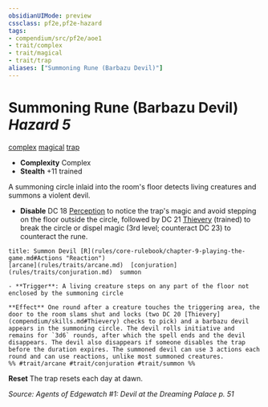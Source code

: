 ```yaml
---
obsidianUIMode: preview
cssclass: pf2e,pf2e-hazard
tags:
- compendium/src/pf2e/aoe1
- trait/complex
- trait/magical
- trait/trap
aliases: ["Summoning Rune (Barbazu Devil)"]
---
```

# Summoning Rune (Barbazu Devil) *Hazard 5*  
[complex](rules/traits/complex.md)  [magical](rules/traits/magical.md)  [trap](rules/traits/trap.md)  

- **Complexity** Complex
- **Stealth** +11 trained  

A summoning circle inlaid into the room's floor detects living creatures and summons a violent devil.

- **Disable** DC 18 [Perception](compendium/skills.md#Perception) to notice the trap's magic and avoid stepping on the floor outside the circle, followed by DC 21 [Thievery](compendium/skills.md#Thievery) (trained) to break the circle or dispel magic (3rd level; counteract DC 23) to counteract the rune.  
     
```ad-embed-ability
title: Summon Devil [R](rules/core-rulebook/chapter-9-playing-the-game.md#Actions "Reaction")
[arcane](rules/traits/arcane.md)  [conjuration](rules/traits/conjuration.md)  summon  

- **Trigger**: A living creature steps on any part of the floor not enclosed by the summoning circle

**Effect** One round after a creature touches the triggering area, the door to the room slams shut and locks (two DC 20 [Thievery](compendium/skills.md#Thievery) checks to pick) and a barbazu devil appears in the summoning circle. The devil rolls initiative and remains for `3d6` rounds, after which the spell ends and the devil disappears. The devil also disappears if someone disables the trap before the duration expires. The summoned devil can use 3 actions each round and can use reactions, unlike most summoned creatures.  
%% #trait/arcane #trait/conjuration #trait/summon %%
```

**Reset** The trap resets each day at dawn.  

*Source: Agents of Edgewatch #1: Devil at the Dreaming Palace p. 51*